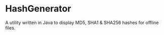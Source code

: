 # HashGenerator
A utility written in Java to display MD5, SHA1 &amp; SHA256 hashes for offline files.
